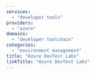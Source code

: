 ```yaml
---
services:
  - "developer tools"
providers:
  - "azure"
domains:
  - "developer toolchain"
categories:
  - "environment management"
title: "Azure DevTest Labs"
linkTitle: "Azure DevTest Labs"
---
```

